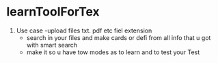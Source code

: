 # learnToolForTex

1) Use case 
    -upload files txt. pdf etc fiel extension 
    - search in your files and make cards or defi from all info that u got with smart search
    - make it so u have tow modes as  to learn and to test your Test 


